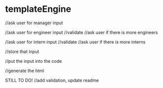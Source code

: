 # templateEngine

//ask user for manager input

//ask user for engineer input
//validate
//ask user if there is more engineers

//ask user for intern input
//validate
//ask user if there is more interns

//store that input

//put the input into the code

//generate the html

STILL TO DO!
//add validation, update readme